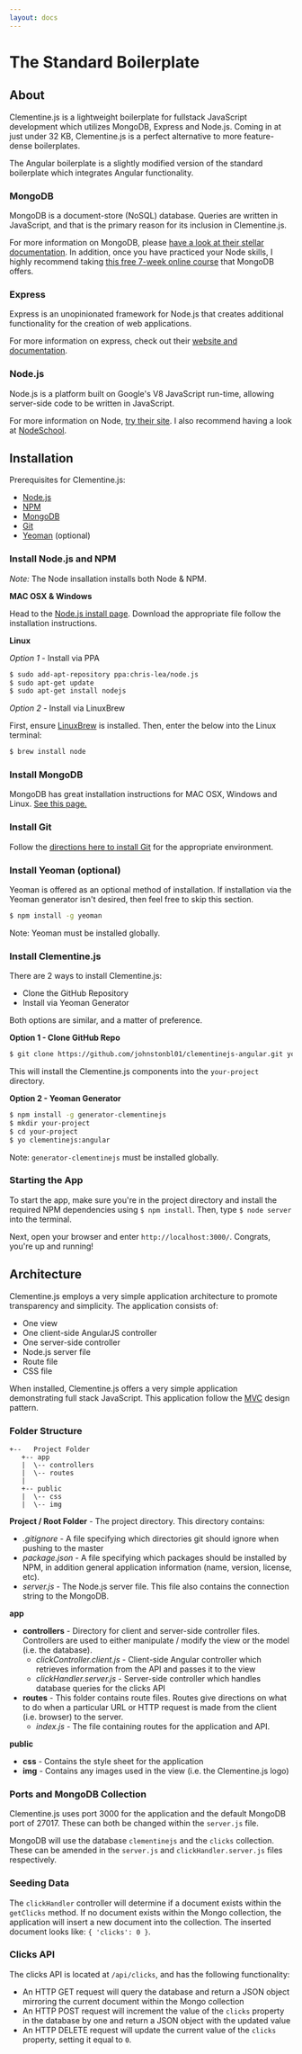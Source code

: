 ```yaml
---
layout: docs
---
```


# The Standard Boilerplate

## About

Clementine.js is a lightweight boilerplate for fullstack JavaScript development which utilizes MongoDB, Express and Node.js. Coming in at just under 32 KB, Clementine.js is a perfect alternative to more feature-dense boilerplates.

The Angular boilerplate is a slightly modified version of the standard boilerplate which integrates Angular functionality.

### MongoDB

MongoDB is a document-store (NoSQL) database. Queries are written in JavaScript, and that is the primary reason for its inclusion in Clementine.js.

For more information on MongoDB, please [have a look at their stellar documentation](http://docs.mongodb.org/manual/). In addition, once you have practiced your Node skills, I highly recommend taking [this free 7-week online course](https://university.mongodb.com/courses/M101JS/about) that MongoDB offers.

### Express

Express is an unopinionated framework for Node.js that creates additional functionality for the creation of web applications. 

For more information on express, check out their [website and documentation](http://expressjs.com/).

### Node.js

Node.js is a platform built on Google's V8 JavaScript run-time, allowing server-side code to be written in JavaScript. 

For more information on Node, [try their site](https://nodejs.org/documentation/). I also recommend having a look at [NodeSchool](http://nodeschool.io/).

## Installation

Prerequisites for Clementine.js:

- [Node.js](https://nodejs.org/)
- [NPM](https://nodejs.org/)
- [MongoDB](http://www.mongodb.org/)
- [Git](https://git-scm.com/)
- [Yeoman](http://yeoman.io/) (optional)

### Install Node.js and NPM

_Note:_ The Node insallation installs both Node & NPM.

**MAC OSX & Windows**

Head to the [Node.js install page](https://nodejs.org/download/). Download the appropriate file follow the installation instructions.

**Linux**

_Option 1_ - Install via PPA

```bash
$ sudo add-apt-repository ppa:chris-lea/node.js
$ sudo apt-get update
$ sudo apt-get install nodejs
```

_Option 2_ - Install via LinuxBrew

First, ensure [LinuxBrew](http://brew.sh/linuxbrew/) is installed. Then, enter the below into the Linux terminal:

```bash
$ brew install node
```

### Install MongoDB

MongoDB has great installation instructions for MAC OSX, Windows and Linux. [See this page.](http://docs.mongodb.org/manual/installation/)

### Install Git

Follow the [directions here to install Git](https://git-scm.com/book/en/v2/Getting-Started-Installing-Git) for the appropriate environment.

### Install Yeoman (optional)

Yeoman is offered as an optional method of installation. If installation via the Yeoman generator isn't desired, then feel free to skip this section.

```bash
$ npm install -g yeoman
```

Note: Yeoman must be installed globally.

### Install Clementine.js

There are 2 ways to install Clementine.js:

- Clone the GitHub Repository
- Install via Yeoman Generator

Both options are similar, and a matter of preference.

**Option 1 - Clone GitHub Repo**

```bash
$ git clone https://github.com/johnstonbl01/clementinejs-angular.git your-project
```

This will install the Clementine.js components into the `your-project` directory.

**Option 2 - Yeoman Generator**

```bash
$ npm install -g generator-clementinejs
$ mkdir your-project
$ cd your-project
$ yo clementinejs:angular
```

Note: `generator-clementinejs` must be installed globally.

### Starting the App

To start the app, make sure you're in the project directory and install the required NPM dependencies using `$ npm install`. Then, type `$ node server` into the terminal.

Next, open your browser and enter `http://localhost:3000/`. Congrats, you're up and running!

## Architecture

Clementine.js employs a very simple application architecture to promote transparency and simplicity. The application consists of:

- One view
- One client-side AngularJS controller
- One server-side controller
- Node.js server file
- Route file
- CSS file

When installed, Clementine.js offers a very simple application demonstrating full stack JavaScript. This application follow the [MVC](https://en.wikipedia.org/wiki/Model%E2%80%93view%E2%80%93controller) design pattern. 

### Folder Structure

```
+--   Project Folder
   +-- app
   |  \-- controllers
   |  \-- routes
   |
   +-- public
   |  \-- css
   |  \-- img
```

**Project / Root Folder** - The project directory. This directory contains:

- _.gitignore_ - A file specifying which directories git should ignore when pushing to the master
- _package.json_ - A file specifying which packages should be installed by NPM, in addition general application information (name, version, license, etc).
- _server.js_ - The Node.js server file. This file also contains the connection string to the MongoDB.

**app**

- **controllers** - Directory for client and server-side controller files. Controllers are used to either manipulate / modify the view or the model (i.e. the database).
   - _clickController.client.js_ - Client-side Angular controller which retrieves information from the API and passes it to the view
   - _clickHandler.server.js_ - Server-side controller which handles database queries for the clicks API
- **routes** - This folder contains route files. Routes give directions on what to do when a particular URL or HTTP request is made from the client (i.e. browser) to the server.
   - _index.js_ - The file containing routes for the application and API.

**public**

- **css** - Contains the style sheet for the application
- **img** - Contains any images used in the view (i.e. the Clementine.js logo)

### Ports and MongoDB Collection

Clementine.js uses port 3000 for the application and the default MongoDB port of 27017. These can both be changed within the `server.js` file.

MongoDB will use the database `clementinejs` and the `clicks` collection. These can be amended in the `server.js` and `clickHandler.server.js` files respectively.

### Seeding Data

The `clickHandler` controller will determine if a document exists within the `getClicks` method. If no document exists within the Mongo collection, the application will insert a new document into the collection. The inserted document looks like: `{ 'clicks': 0 }`.

### Clicks API

The clicks API is located at `/api/clicks`, and has the following functionality:

- An HTTP GET request will query the database and return a JSON object mirroring the current document within the Mongo collection
- An HTTP POST request will increment the value of the `clicks` property in the database by one and return a JSON object with the updated value
- An HTTP DELETE request will update the current value of the `clicks` property, setting it equal to `0`.